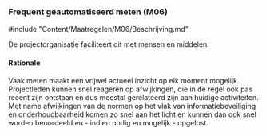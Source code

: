 ### Frequent geautomatiseerd meten (M06)

#include "Content/Maatregelen/M06/Beschrijving.md"

De projectorganisatie faciliteert dit met mensen en middelen.

#### Rationale

Vaak meten maakt een vrijwel actueel inzicht op elk moment mogelijk. Projectleden kunnen snel reageren op afwijkingen, die in de regel ook pas recent zijn ontstaan en dus meestal gerelateerd zijn aan huidige activiteiten. Met name afwijkingen van de normen op het vlak van informatiebeveiliging en onderhoudbaarheid komen zo snel aan het licht en kunnen dan ook snel worden beoordeeld en - indien nodig en mogelijk - opgelost.
